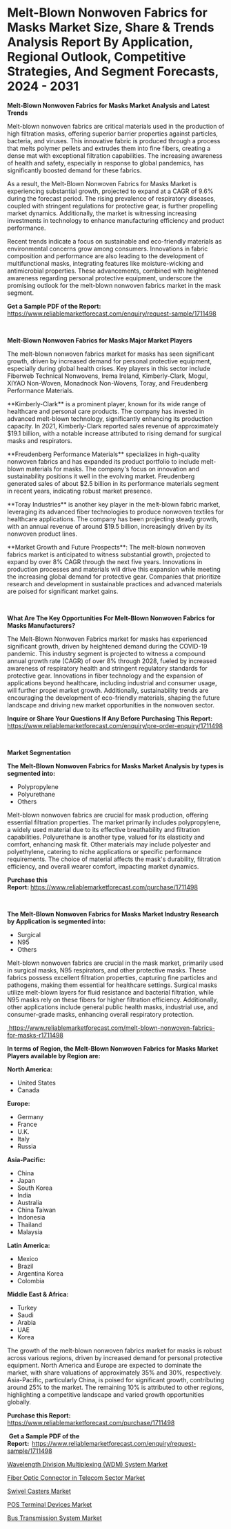 <p><h1>Melt-Blown Nonwoven Fabrics for Masks Market Size, Share & Trends Analysis Report By Application, Regional Outlook, Competitive Strategies, And Segment Forecasts, 2024 - 2031</h1></p><p><strong>Melt-Blown Nonwoven Fabrics for Masks Market Analysis and Latest Trends</strong></p>
<p><p>Melt-blown nonwoven fabrics are critical materials used in the production of high filtration masks, offering superior barrier properties against particles, bacteria, and viruses. This innovative fabric is produced through a process that melts polymer pellets and extrudes them into fine fibers, creating a dense mat with exceptional filtration capabilities. The increasing awareness of health and safety, especially in response to global pandemics, has significantly boosted demand for these fabrics.</p><p>As a result, the Melt-Blown Nonwoven Fabrics for Masks Market is experiencing substantial growth, projected to expand at a CAGR of 9.6% during the forecast period. The rising prevalence of respiratory diseases, coupled with stringent regulations for protective gear, is further propelling market dynamics. Additionally, the market is witnessing increasing investments in technology to enhance manufacturing efficiency and product performance.</p><p>Recent trends indicate a focus on sustainable and eco-friendly materials as environmental concerns grow among consumers. Innovations in fabric composition and performance are also leading to the development of multifunctional masks, integrating features like moisture-wicking and antimicrobial properties. These advancements, combined with heightened awareness regarding personal protective equipment, underscore the promising outlook for the melt-blown nonwoven fabrics market in the mask segment.</p></p>
<p><strong>Get a Sample PDF of the Report:&nbsp;</strong> <a href="https://www.reliablemarketforecast.com/enquiry/request-sample/1711498?utm_campaign=1108&utm_medium=2&utm_source=Github&utm_content=ia&utm_term=22102024&utm_id=melt-blown-nonwoven-fabrics-for-masks">https://www.reliablemarketforecast.com/enquiry/request-sample/1711498</a></p>
<p>&nbsp;</p>
<p><strong>Melt-Blown Nonwoven Fabrics for Masks Major Market Players</strong></p>
<p><p>The melt-blown nonwoven fabrics market for masks has seen significant growth, driven by increased demand for personal protective equipment, especially during global health crises. Key players in this sector include Fiberweb Technical Nonwovens, Irema Ireland, Kimberly-Clark, Mogul, XIYAO Non-Woven, Monadnock Non-Wovens, Toray, and Freudenberg Performance Materials.</p><p>**Kimberly-Clark** is a prominent player, known for its wide range of healthcare and personal care products. The company has invested in advanced melt-blown technology, significantly enhancing its production capacity. In 2021, Kimberly-Clark reported sales revenue of approximately $19.1 billion, with a notable increase attributed to rising demand for surgical masks and respirators.</p><p>**Freudenberg Performance Materials** specializes in high-quality nonwoven fabrics and has expanded its product portfolio to include melt-blown materials for masks. The company's focus on innovation and sustainability positions it well in the evolving market. Freudenberg generated sales of about $2.5 billion in its performance materials segment in recent years, indicating robust market presence.</p><p>**Toray Industries** is another key player in the melt-blown fabric market, leveraging its advanced fiber technologies to produce nonwoven textiles for healthcare applications. The company has been projecting steady growth, with an annual revenue of around $19.5 billion, increasingly driven by its nonwoven product lines.</p><p>**Market Growth and Future Prospects**: The melt-blown nonwoven fabrics market is anticipated to witness substantial growth, projected to expand by over 8% CAGR through the next five years. Innovations in production processes and materials will drive this expansion while meeting the increasing global demand for protective gear. Companies that prioritize research and development in sustainable practices and advanced materials are poised for significant market gains.</p></p>
<p>&nbsp;</p>
<p><strong>What Are The Key Opportunities For Melt-Blown Nonwoven Fabrics for Masks Manufacturers?</strong></p>
<p><p>The Melt-Blown Nonwoven Fabrics market for masks has experienced significant growth, driven by heightened demand during the COVID-19 pandemic. This industry segment is projected to witness a compound annual growth rate (CAGR) of over 8% through 2028, fueled by increased awareness of respiratory health and stringent regulatory standards for protective gear. Innovations in fiber technology and the expansion of applications beyond healthcare, including industrial and consumer usage, will further propel market growth. Additionally, sustainability trends are encouraging the development of eco-friendly materials, shaping the future landscape and driving new market opportunities in the nonwoven sector.</p></p>
<p><strong>Inquire or Share Your Questions If Any Before Purchasing This Report:</strong> <a href="https://www.reliablemarketforecast.com/enquiry/pre-order-enquiry/1711498?utm_campaign=1108&utm_medium=2&utm_source=Github&utm_content=ia&utm_term=22102024&utm_id=melt-blown-nonwoven-fabrics-for-masks">https://www.reliablemarketforecast.com/enquiry/pre-order-enquiry/1711498</a></p>
<p>&nbsp;</p>
<p><strong>Market Segmentation</strong></p>
<p><strong>The Melt-Blown Nonwoven Fabrics for Masks Market Analysis by types is segmented into:</strong></p>
<p><ul><li>Polypropylene</li><li>Polyurethane</li><li>Others</li></ul></p>
<p><p>Melt-blown nonwoven fabrics are crucial for mask production, offering essential filtration properties. The market primarily includes polypropylene, a widely used material due to its effective breathability and filtration capabilities. Polyurethane is another type, valued for its elasticity and comfort, enhancing mask fit. Other materials may include polyester and polyethylene, catering to niche applications or specific performance requirements. The choice of material affects the mask's durability, filtration efficiency, and overall wearer comfort, impacting market dynamics.</p></p>
<p><strong>Purchase this Report:&nbsp;</strong><a href="https://www.reliablemarketforecast.com/purchase/1711498?utm_campaign=1108&utm_medium=2&utm_source=Github&utm_content=ia&utm_term=22102024&utm_id=melt-blown-nonwoven-fabrics-for-masks">https://www.reliablemarketforecast.com/purchase/1711498</a></p>
<p>&nbsp;</p>
<p><strong>The Melt-Blown Nonwoven Fabrics for Masks Market Industry Research by Application is segmented into:</strong></p>
<p><ul><li>Surgical</li><li>N95</li><li>Others</li></ul></p>
<p><p>Melt-blown nonwoven fabrics are crucial in the mask market, primarily used in surgical masks, N95 respirators, and other protective masks. These fabrics possess excellent filtration properties, capturing fine particles and pathogens, making them essential for healthcare settings. Surgical masks utilize melt-blown layers for fluid resistance and bacterial filtration, while N95 masks rely on these fibers for higher filtration efficiency. Additionally, other applications include general public health masks, industrial use, and consumer-grade masks, enhancing overall respiratory protection.</p></p>
<p><a href="https://www.reliablemarketforecast.com/melt-blown-nonwoven-fabrics-for-masks-r1711498?utm_campaign=1108&utm_medium=2&utm_source=Github&utm_content=ia&utm_term=22102024&utm_id=melt-blown-nonwoven-fabrics-for-masks">&nbsp;https://www.reliablemarketforecast.com/melt-blown-nonwoven-fabrics-for-masks-r1711498</a></p>
<p><strong>In terms of Region, the Melt-Blown Nonwoven Fabrics for Masks Market Players available by Region are:</strong></p>
<p>
    <p> <strong> North America: </strong>
        <ul>
            <li>United States</li>
            <li>Canada</li>
        </ul>
        </p> 
    <p> <strong> Europe: </strong>
        <ul>
            <li>Germany</li>
            <li>France</li>
            <li>U.K.</li>
            <li>Italy</li>
            <li>Russia</li>
        </ul>
        </p> 
    <p> <strong> Asia-Pacific: </strong>
        <ul>
            <li>China</li>
            <li>Japan</li>
            <li>South Korea</li>
            <li>India</li>
            <li>Australia</li>
            <li>China Taiwan</li>
            <li>Indonesia</li>
            <li>Thailand</li>
            <li>Malaysia</li>
        </ul>
        </p> 
    <p> <strong> Latin America: </strong>
        <ul>
            <li>Mexico</li>
            <li>Brazil</li>
            <li>Argentina Korea</li>
            <li>Colombia</li>
        </ul>
        </p> 
    <p> <strong> Middle East & Africa: </strong>
        <ul>
            <li>Turkey</li>
            <li>Saudi</li>
            <li>Arabia</li>
            <li>UAE</li>
            <li>Korea</li>
        </ul>
    </p>
    </p>
<p><p>The growth of the melt-blown nonwoven fabrics market for masks is robust across various regions, driven by increased demand for personal protective equipment. North America and Europe are expected to dominate the market, with share valuations of approximately 35% and 30%, respectively. Asia-Pacific, particularly China, is poised for significant growth, contributing around 25% to the market. The remaining 10% is attributed to other regions, highlighting a competitive landscape and varied growth opportunities globally.</p></p>
<p><strong>Purchase this Report: </strong><a href="https://www.reliablemarketforecast.com/purchase/1711498?utm_campaign=1108&utm_medium=2&utm_source=Github&utm_content=ia&utm_term=22102024&utm_id=melt-blown-nonwoven-fabrics-for-masks">https://www.reliablemarketforecast.com/purchase/1711498</a></p>
<p>&nbsp;<strong>Get a Sample PDF of the Report:&nbsp;&nbsp;</strong><a href="https://www.reliablemarketforecast.com/enquiry/request-sample/1711498?utm_campaign=1108&utm_medium=2&utm_source=Github&utm_content=ia&utm_term=22102024&utm_id=melt-blown-nonwoven-fabrics-for-masks">https://www.reliablemarketforecast.com/enquiry/request-sample/1711498</a></p>
<p><strong></strong></p>
<p><p><a href="https://github.com/nekolalrclippo/Market-Research-Report-List-1/blob/main/wavelength-division-multiplexing-wdm-system-market.md?utm_campaign=1108&utm_medium=2&utm_source=Github&utm_content=ia&utm_term=22102024&utm_id=melt-blown-nonwoven-fabrics-for-masks">Wavelength Division Multiplexing (WDM) System Market</a></p><p><a href="https://github.com/cecilebbruhter/Market-Research-Report-List-1/blob/main/fiber-optic-connector-in-telecom-sector-market.md?utm_campaign=1108&utm_medium=2&utm_source=Github&utm_content=ia&utm_term=22102024&utm_id=melt-blown-nonwoven-fabrics-for-masks">Fiber Optic Connector in Telecom Sector Market</a></p><p><a href="https://issuu.com/reportprime-2/docs/swivel-casters-market-size-2030.ppt_036216d8128141?utm_campaign=1108&utm_medium=2&utm_source=Github&utm_content=ia&utm_term=22102024&utm_id=melt-blown-nonwoven-fabrics-for-masks">Swivel Casters Market</a></p><p><a href="https://issuu.com/reportprime-2/docs/pos-terminal-devices-market-size-20_b377a2427f03a5?utm_campaign=1108&utm_medium=2&utm_source=Github&utm_content=ia&utm_term=22102024&utm_id=melt-blown-nonwoven-fabrics-for-masks">POS Terminal Devices Market</a></p><p><a href="https://www.linkedin.com/pulse/bus-transmission-system-market-ecosystem-competitive-landscape-vb1ac?utm_campaign=1108&utm_medium=2&utm_source=Github&utm_content=ia&utm_term=22102024&utm_id=melt-blown-nonwoven-fabrics-for-masks">Bus Transmission System Market</a></p></p>